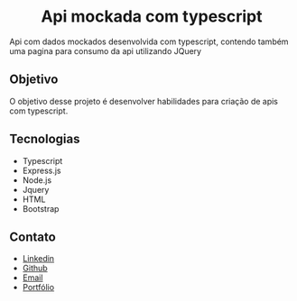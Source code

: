 <div align="center"> 
  
# Api mockada com typescript

</div>
Api com dados mockados desenvolvida com typescript, contendo também uma pagina para consumo da api utilizando JQuery

## Objetivo 
O objetivo desse projeto é desenvolver habilidades para criação de apis com typescript.

## Tecnologias

- Typescript
- Express.js
- Node.js
- Jquery
- HTML
- Bootstrap

## Contato
- [Linkedin](https://linkedin.com/in/derick-campos-santos)
- [Github](https://github.com/Derickcsantos)
- [Email](derickcampossantos1@gmail.com)
- [Portfólio](https://derickcs.vercel.app)
